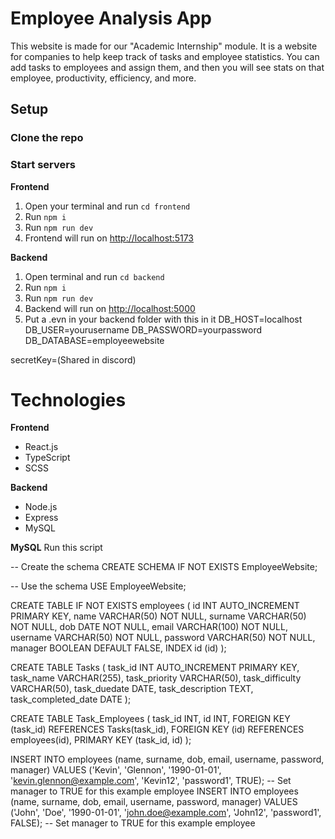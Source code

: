 # Employee Analysis App

This website is made for our "Academic Internship" module. It is a website for companies to help keep track of tasks and employee statistics. You can add tasks to employees and assign them, and then you will see stats on that employee, productivity, efficiency, and more.

## Setup

### Clone the repo

### Start servers

**Frontend**

1. Open your terminal and run `cd frontend`
2. Run `npm i`
3. Run `npm run dev`
4. Frontend will run on [http://localhost:5173](http://localhost:5173)

**Backend**

1. Open terminal and run `cd backend`
2. Run `npm i`
3. Run `npm run dev`
4. Backend will run on [http://localhost:5000](http://localhost:5000)
5. Put a .evn in your backend folder with this in it
DB_HOST=localhost
DB_USER=yourusername
DB_PASSWORD=yourpassword
DB_DATABASE=employeewebsite

secretKey=(Shared in discord)

# Technologies

**Frontend**

- React.js
- TypeScript
- SCSS

**Backend**

- Node.js
- Express
- MySQL

**MySQL**
Run this script

-- Create the schema
CREATE SCHEMA IF NOT EXISTS EmployeeWebsite;

-- Use the schema
USE EmployeeWebsite;

CREATE TABLE IF NOT EXISTS employees (
    id INT AUTO_INCREMENT PRIMARY KEY,
    name VARCHAR(50) NOT NULL,
    surname VARCHAR(50) NOT NULL,
    dob DATE NOT NULL,
    email VARCHAR(100) NOT NULL,
    username VARCHAR(50) NOT NULL,
    password VARCHAR(50) NOT NULL,
    manager BOOLEAN DEFAULT FALSE,
    INDEX id (id) 
);

CREATE TABLE Tasks (
    task_id INT AUTO_INCREMENT PRIMARY KEY,
    task_name VARCHAR(255),
    task_priority VARCHAR(50),
    task_difficulty VARCHAR(50),
    task_duedate DATE,
    task_description TEXT,
    task_completed_date DATE
);

CREATE TABLE Task_Employees (
    task_id INT,
    id INT, 
    FOREIGN KEY (task_id) REFERENCES Tasks(task_id),
    FOREIGN KEY (id) REFERENCES employees(id), 
    PRIMARY KEY (task_id, id) 
);

INSERT INTO employees (name, surname, dob, email, username, password, manager) 
VALUES ('Kevin', 'Glennon', '1990-01-01', 'kevin.glennon@example.com', 'Kevin12', 'password1', TRUE); -- Set manager to TRUE for this example employee
INSERT INTO employees (name, surname, dob, email, username, password, manager) 
VALUES ('John', 'Doe', '1990-01-01', 'john.doe@example.com', 'John12', 'password1', FALSE); -- Set manager to TRUE for this example employee
